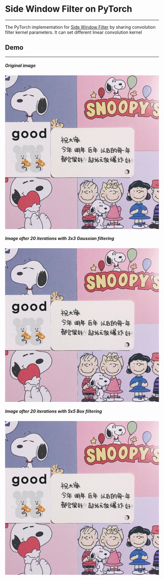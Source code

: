 # Side Window Filter on PyTorch
------
The PyTorch implementation for [Side Window Filter](https://arxiv.org/abs/1905.07177) by sharing convolution filter kernel parameters.
It can set different linear convolution kernel

## Demo
-----
##### Original image
![](img/ori.jpg)

##### Image after 20 iterations with 3x3 Gaussian filtering
![](img/process.jpg)

##### Image after 20 iterations with 5x5 Box filtering
![](img/process_5x5box.jpg)